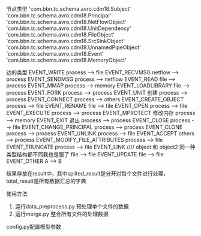节点类型
'com.bbn.tc.schema.avro.cdm18.Subject'
'com.bbn.tc.schema.avro.cdm18.Principal'
'com.bbn.tc.schema.avro.cdm18.NetFlowObject'
'com.bbn.tc.schema.avro.cdm18.UnitDependency'
'com.bbn.tc.schema.avro.cdm18.FileObject'
'com.bbn.tc.schema.avro.cdm18.SrcSinkObject'
'com.bbn.tc.schema.avro.cdm18.UnnamedPipeObject'
'com.bbn.tc.schema.avro.cdm18.Event'
'com.bbn.tc.schema.avro.cdm18.MemoryObject'

边的类型
EVENT_WRITE	process --> file
EVENT_RECVMSG	netflow --> process
EVENT_SENDMSG	process --> netflow
EVENT_READ	file --> process
EVENT_MMAP	process --> memory
EVENT_LOADLIBRARY	file --> process
EVENT_FORK	process --> process
EVENT_UNIT	创建 process --> process
EVENT_CONNECT	process --> others
EVENT_CREATE_OBJECT	 process --> file
EVENT_RENAME	file --> file
EVENT_OPEN	process --> file
EVENT_EXECUTE	process --> process
EVENT_MPROTECT	修改内存 process --> memory
EVENT_EXIT	退出 process --> process
EVENT_CLOSE	process --> file
EVENT_CHANGE_PRINCIPAL  process --> process
EVENT_CLONE	process --> process
EVENT_UNLINK	process --> file
EVENT_ACCEPT	others --> process 
EVENT_MODIFY_FILE_ATTRIBUTES	process --> file
EVENT_TRUNCATE	process --> file
EVENT_LINK	 //// object 和 object2 同一种类型结构都不同我也是服了  file --> file
EVENT_UPDATE	file --> file
EVENT_OTHER	A --> B


结果存放在result中，其中splited_result是分开对每个文件进行处理，total_result是所有数据汇总的字典

使用方法
1. 运行data_preprocess.py 预处理单个文件的数据
2. 运行merge.py 整合所有文件的处理数据

config.py配置模型参数